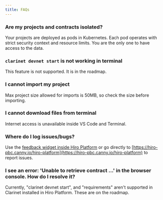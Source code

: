 ```yaml
---
title: FAQs
---
```


### Are my projects and contracts isolated?

Your projects are deployed as pods in Kubernetes. Each pod operates with strict security context and resource limits. You are the only one to have access to the data.

### `clarinet devnet start` is not working in terminal

This feature is not supported. It is in the roadmap.

### I cannot import my project

Max project size allowed for imports is 50MB, so check the size before importing.

### I cannot download files from terminal

Internet access is unavailable inside VS Code and Terminal.

### Where do I log issues/bugs?

Use the [feedback widget inside Hiro Platform](https://hiro-pbc.canny.io/hiro-platform) or go directly to [https://hiro-pbc.canny.io/hiro-platform](https://hiro-pbc.canny.io/hiro-platform) to report issues.

### I see an error: 'Unable to retrieve contract ...' in the browser console. How do I resolve it?

Currently, "clarinet devnet start", and "requirements" aren't supported in Clarinet installed in Hiro Platform. These are on the roadmap.
